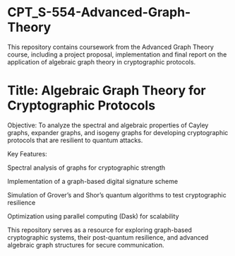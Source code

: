 # CPT_S-554-Advanced-Graph-Theory
This repository contains coursework from the Advanced Graph Theory course, including a project proposal, implementation and final report on the application of algebraic graph theory in cryptographic protocols.

# Title: Algebraic Graph Theory for Cryptographic Protocols

Objective: To analyze the spectral and algebraic properties of Cayley graphs, expander graphs, and isogeny graphs for developing cryptographic protocols that are resilient to quantum attacks.

Key Features:

Spectral analysis of graphs for cryptographic strength

Implementation of a graph-based digital signature scheme

Simulation of Grover’s and Shor’s quantum algorithms to test cryptographic resilience

Optimization using parallel computing (Dask) for scalability

This repository serves as a resource for exploring graph-based cryptographic systems, their post-quantum resilience, and advanced algebraic graph structures for secure communication.
